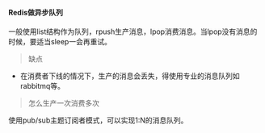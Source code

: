 #### Redis做异步队列

一般使用list结构作为队列，rpush生产消息，lpop消费消息。当lpop没有消息的时候，要适当sleep一会再重试。

> 缺点

* 在消费者下线的情况下，生产的消息会丢失，得使用专业的消息队列如rabbitmq等。

> 怎么生产一次消费多次

使用pub/sub主题订阅者模式，可以实现1:N的消息队列。